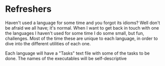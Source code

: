 Refreshers
==========

Haven't used a language for some time and you forgot its idioms? Well don't be afraid we all have; it's normal.
When I want to get back in touch with one the languages I haven't used for some time I do some small, but fun, challenges.
Most of the time these are unique to each language, in order to dive into the different utilities of each one.

Each language will have a "Tasks" text file with some of the tasks to be done. The names of the executables will be self-descriptive
